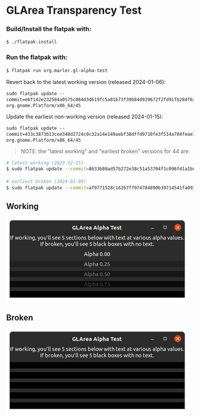 # GLArea Transparency Test

### Build/Install the flatpak with:

```sh
$ ./flatpak-install
```

### Run the flatpak with:
```sh
$ flatpak run org.marler.gl-alpha-test
```

Revert back to the latest working version (released 2024-01-06):
```
sudo flatpak update --commit=e6f142e232584a0575c084d3d619fc5a81b73f39b84d939672f2fd91fb284f63 org.gnome.Platform/x86_64/45
```

Update the earliest non-working version (released 2024-01-15):
```
sudo flatpak update --commit=433c3873b13cee348d2724c0c32a14e149aebf38dffd9710fe3f514a784feae7 org.gnome.Platform/x86_64/45
```

> NOTE: the "latest working" and "earliest broken" versions for 44 are:

```sh
# latest working (2023-12-15)
$ sudo flatpak update --commit=8633b80ad57b272e38c51a53704f1c096fd1a1bd3da5005241f9beb1d123fd71 org.gnome.Platform/x86_64/44

# earliest broken (2024-01-09)
$ sudo flatpak update --commit=af9771528c16267ff974784890b39714541fa093adaea0a2bf26bfdbc586d4fd org.gnome.Platform/x86_64/44
```

## Working

![Working Screenshot](Working.png)

## Broken

![Broken Screenshot](Broken.png)
